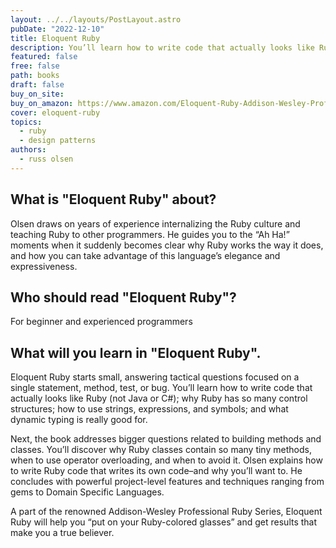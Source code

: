 ```yaml
---
layout: ../../layouts/PostLayout.astro
pubDate: "2022-12-10"
title: Eloquent Ruby
description: You’ll learn how to write code that actually looks like Ruby
featured: false
free: false
path: books
draft: false
buy_on_site: 
buy_on_amazon: https://www.amazon.com/Eloquent-Ruby-Addison-Wesley-Professional/dp/0321584104/
cover: eloquent-ruby
topics:
  - ruby
  - design patterns
authors:
  - russ olsen
---
```




## What is "Eloquent Ruby" about?
Olsen draws on years of experience internalizing the Ruby culture and teaching Ruby to other programmers. He guides you to the “Ah Ha!” moments when it suddenly becomes clear why Ruby works the way it does, and how you can take advantage of this language’s elegance and expressiveness.


## Who should read "Eloquent Ruby"?
For beginner and experienced programmers

## What will you learn in "Eloquent Ruby".
Eloquent Ruby starts small, answering tactical questions focused on a single statement, method, test, or bug. You’ll learn how to write code that actually looks like Ruby (not Java or C#); why Ruby has so many control structures; how to use strings, expressions, and symbols; and what dynamic typing is really good for.

 

Next, the book addresses bigger questions related to building methods and classes. You’ll discover why Ruby classes contain so many tiny methods, when to use operator overloading, and when to avoid it. Olsen explains how to write Ruby code that writes its own code–and why you’ll want to. He concludes with powerful project-level features and techniques ranging from gems to Domain Specific Languages.

 

A part of the renowned Addison-Wesley Professional Ruby Series, Eloquent Ruby will help you “put on your Ruby-colored glasses” and get results that make you a true believer.